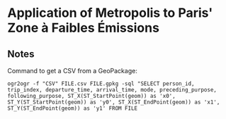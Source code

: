 # Application of Metropolis to Paris' Zone à Faibles Émissions

## Notes

Command to get a CSV from a GeoPackage:

`ogr2ogr -f "CSV" FILE.csv FILE.gpkg -sql "SELECT person_id, trip_index, departure_time,
arrival_time, mode, preceding_purpose, following_purpose, ST_X(ST_StartPoint(geom)) as 'x0',
ST_Y(ST_StartPoint(geom)) as 'y0', ST_X(ST_EndPoint(geom)) as 'x1', ST_Y(ST_EndPoint(geom)) as 'y1'
FROM FILE`
